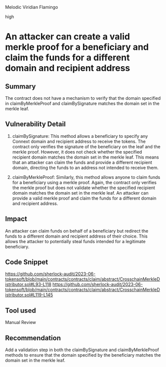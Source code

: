 Melodic Viridian Flamingo

high

# An attacker can create a valid merkle proof for a beneficiary and claim the funds for a different domain and recipient address

## Summary
The contract does not have a mechanism to verify that the domain specified in claimByMerkleProof and claimBySignature matches the domain set in the merkle leaf.
## Vulnerability Detail
1. claimBySignature: This method allows a beneficiary to specify any Connext domain and recipient address to receive the tokens. The contract only verifies the signature of the beneficiary on the leaf and the merkle proof. However, it does not check whether the specified recipient domain matches the domain set in the merkle leaf. This means that an attacker can claim the funds and provide a different recipient domain, directing the funds to an address not intended to receive them.

2. claimByMerkleProof: Similarly, this method allows anyone to claim funds for a beneficiary using a merkle proof. Again, the contract only verifies the merkle proof but does not validate whether the specified recipient domain matches the domain set in the merkle leaf. An attacker can provide a valid merkle proof and claim the funds for a different domain and recipient address.
## Impact
An attacker can claim funds on behalf of a beneficiary but redirect the funds to a different domain and recipient address of their choice. This allows the attacker to potentially steal funds intended for a legitimate beneficiary.
## Code Snippet
https://github.com/sherlock-audit/2023-06-tokensoft/blob/main/contracts/contracts/claim/abstract/CrosschainMerkleDistributor.sol#L93-L118
https://github.com/sherlock-audit/2023-06-tokensoft/blob/main/contracts/contracts/claim/abstract/CrosschainMerkleDistributor.sol#L119-L145
## Tool used

Manual Review

## Recommendation
Add a validation step in both the claimBySignature and claimByMerkleProof methods to ensure that the domain specified by the beneficiary matches the domain set in the merkle leaf.